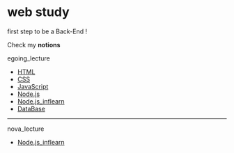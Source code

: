 <!-- Heading -->
# web study
first step to be a Back-End !


Check my **notions**


egoing_lecture  
* <a href="https://equatorial-dingo-69c.notion.site/web-1-HTML-d94a4766c9444ba3959901c0b37d5d09" target="_blank">HTML</a>
* <a href="https://equatorial-dingo-69c.notion.site/web-2-CSS-2786cf6bd2d447b3849b618341c2053f" target="_blank">CSS</a>
* <a href="https://equatorial-dingo-69c.notion.site/web-3-JavaScript-7ebb2d0eb3a6484287ee07210ec12b79" target="_blank">JavaScript</a>
* <a href="https://equatorial-dingo-69c.notion.site/_web-Node-js-509f936d3d29475694aefe05e103296e" target="_blank">Node.js</a>
* <a href="https://equatorial-dingo-69c.notion.site/_node-js_egoing-180b687487de4373a5cab42bb0de5857" target="_blank">Node.js_inflearn</a>
* <a href="https://equatorial-dingo-69c.notion.site/_Database-cd021426307a4666b6c1bfc539538cdb" target="_blank">DataBase</a>
---


nova_lecture
* <a href="https://equatorial-dingo-69c.notion.site/_nodejs_nova-549fd7debf5c4af594952748b20f8b04" target="_blank">Node.js_inflearn</a>
